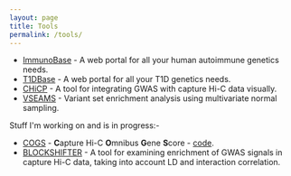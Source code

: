 ```yaml
---
layout: page
title: Tools
permalink: /tools/
---
```


* [ImmunoBase](http://www.immunobase.org) - A web portal for all your human autoimmune genetics needs.
* [T1DBase](http://www.t1dbase.org) - A web portal for all your T1D genetics needs.
* [CHiCP](http://www.chicp.org) - A tool for integrating GWAS with capture Hi-C data visually.
* [VSEAMS](http://www.ncbi.nlm.nih.gov/pubmed/25170024) - Variant set enrichment analysis using multivariate normal sampling.

Stuff I'm working on and is in progress:-

* [COGS](http://ollyburren.github.io/resources/BURREN_GCD2015.pdf) - **C**apture Hi-C **O**mnibus **G**ene **S**core - [code](https://github.com/ollyburren/CHIGP).
* [BLOCKSHIFTER](http://github.com/ollyburren/CHIGP) - A tool for examining enrichment of GWAS signals in capture Hi-C data, taking into account LD and interaction correlation. 
